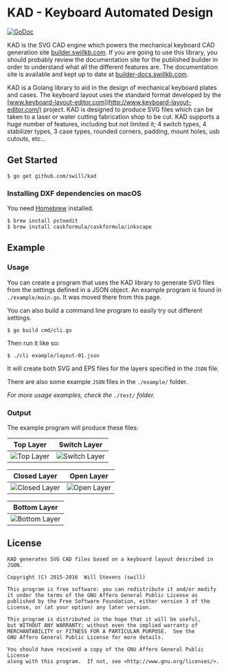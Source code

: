 KAD - Keyboard Automated Design
===============================

[![GoDoc](https://godoc.org/github.com/swill/kad?status.svg)](https://godoc.org/github.com/swill/kad)

KAD is the SVG CAD engine which powers the mechanical keyboard CAD generation site [builder.swillkb.com](http://builder.swillkb.com/).  If you are going to use this library, you should probably review the documentation site for the published builder in order to understand what all the different features are.  The documentation site is available and kept up to date at [builder-docs.swillkb.com](http://builder-docs.swillkb.com/).

KAD is a Golang library to aid in the design of mechanical keyboard plates and cases.  The keyboard layout uses the standard format developed by the [www.keyboard-layout-editor.com](http://www.keyboard-layout-editor.com/) project.  KAD is designed to produce SVG files which can be taken to a laser or water cutting fabrication shop to be cut.  KAD supports a huge number of features, including but not limited it; 4 switch types, 4 stabilizer types, 3 case types, rounded corners, padding, mount holes, usb cutouts, etc...


## Get Started

```
$ go get github.com/swill/kad
```

### Installing DXF dependencies on macOS

You need [Homebrew](https://brew.sh/) installed.

```
$ brew install pstoedit
$ brew install caskformula/caskformula/inkscape
```

## Example

### Usage

You can create a program that uses the KAD library to generate SVG files from the
settings defined in a JSON object. An example program is found in `./example/main.go`.
It was moved there from this page.

You can also build a command line program to easily try out
different settings.

```
$ go build cmd/cli.go
```
Then run it like so:
```
$ ./cli example/layout-01.json
```
It will create both SVG and EPS files for the layers specified in the `JSON` file.

There are also some example `JSON` files in the `./example/` folder.

*For more usage examples, check the `./test/` folder.*


### Output

The example program will produce these files:

| Top Layer | Switch Layer |
|:---------:|:------------:|
| ![Top Layer](https://swill.github.io/kad/usage/usage_example_top.svg) | ![Switch Layer](https://swill.github.io/kad/usage/usage_example_switch.svg) |

| Closed Layer | Open Layer |
|:------------:|:----------:|
| ![Closed Layer](https://swill.github.io/kad/usage/usage_example_closed.svg) | ![Open Layer](https://swill.github.io/kad/usage/usage_example_open.svg) |

| Bottom Layer |
|:------------:|
| ![Bottom Layer](https://swill.github.io/kad/usage/usage_example_bottom.svg) |


## License

```
KAD generates SVG CAD files based on a keyboard layout described in JSON.

Copyright (C) 2015-2016  Will Stevens (swill)

This program is free software: you can redistribute it and/or modify
it under the terms of the GNU Affero General Public License as
published by the Free Software Foundation, either version 3 of the
License, or (at your option) any later version.

This program is distributed in the hope that it will be useful,
but WITHOUT ANY WARRANTY; without even the implied warranty of
MERCHANTABILITY or FITNESS FOR A PARTICULAR PURPOSE.  See the
GNU Affero General Public License for more details.

You should have received a copy of the GNU Affero General Public License
along with this program.  If not, see <http://www.gnu.org/licenses/>.
```

